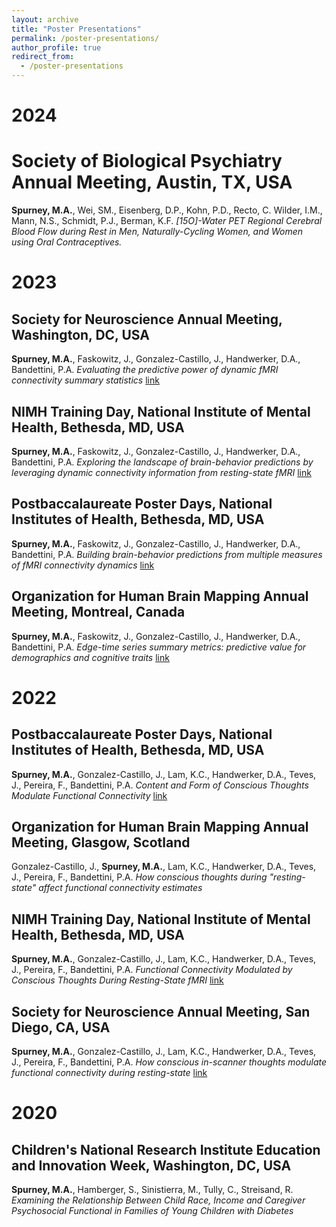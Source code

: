 ```yaml
---
layout: archive
title: "Poster Presentations"
permalink: /poster-presentations/
author_profile: true
redirect_from:
  - /poster-presentations
---
```



# 2024
# Society of Biological Psychiatry Annual Meeting, Austin, TX, USA
**Spurney, M.A.**, Wei, SM., Eisenberg, D.P., Kohn, P.D., Recto, C. Wilder, I.M., Mann, N.S., Schmidt, P.J., Berman, K.F. 
*[15O]-Water PET Regional Cerebral Blood Flow during Rest in Men, Naturally-Cycling Women, and Women using Oral Contraceptives.* 

# 2023
## Society for Neuroscience Annual Meeting, Washington, DC, USA
**Spurney, M.A.**, Faskowitz, J., Gonzalez-Castillo, J., Handwerker, D.A., Bandettini, P.A.
*Evaluating the predictive power of dynamic fMRI connectivity summary statistics* [link](../files/SFNPoster23_FINAL.pdf)

## NIMH Training Day, National Institute of Mental Health, Bethesda, MD, USA
**Spurney, M.A.**, Faskowitz, J., Gonzalez-Castillo, J., Handwerker, D.A., Bandettini, P.A. 
*Exploring the landscape of brain-behavior predictions by leveraging dynamic connectivity information from resting-state fMRI* [link](../files/TraineeDayPoster23.pdf)

## Postbaccalaureate Poster Days, National Institutes of Health, Bethesda, MD, USA
**Spurney, M.A.**, Faskowitz, J., Gonzalez-Castillo, J., Handwerker, D.A., Bandettini, P.A. 
*Building brain-behavior predictions from multiple measures of fMRI connectivity dynamics*
[link](../files/PosterDay_2023_final.pdf)

## Organization for Human Brain Mapping Annual Meeting, Montreal, Canada
**Spurney, M.A.**, Faskowitz, J., Gonzalez-Castillo, J., Handwerker, D.A., Bandettini, P.A.
*Edge-time series summary metrics: predictive value for demographics and cognitive traits*
[link](../files/OHBM23_Poster_FINAL.pdf)

# 2022
## Postbaccalaureate Poster Days, National Institutes of Health, Bethesda, MD, USA
**Spurney, M.A.**, Gonzalez-Castillo, J., Lam, K.C., Handwerker, D.A., Teves, J., Pereira, F., Bandettini, P.A.
*Content and Form of Conscious Thoughts Modulate Functional Connectivity*
[link](../files/PosterDay2022.pdf)

## Organization for Human Brain Mapping Annual Meeting, Glasgow, Scotland
Gonzalez-Castillo, J., **Spurney, M.A.**, Lam, K.C., Handwerker, D.A., Teves, J., Pereira, F., Bandettini, P.A.
*How conscious thoughts during "resting-state" affect functional connectivity estimates*

## NIMH Training Day, National Institute of Mental Health, Bethesda, MD, USA
**Spurney, M.A.**, Gonzalez-Castillo, J., Lam, K.C., Handwerker, D.A., Teves, J., Pereira, F., Bandettini, P.A.
*Functional Connectivity Modulated by Conscious Thoughts During Resting-State fMRI*
[link](../files/TraineeDay22_Poster.pdf)

## Society for Neuroscience Annual Meeting, San Diego, CA, USA
**Spurney, M.A.**, Gonzalez-Castillo, J., Lam, K.C., Handwerker, D.A., Teves, J., Pereira, F., Bandettini, P.A.
*How conscious in-scanner thoughts modulate functional connectivity during resting-state*
[link](../files/SFN_Poster_2022.pdf)

# 2020
## Children's National Research Institute Education and Innovation Week, Washington, DC, USA
**Spurney, M.A.**, Hamberger, S., Sinistierra, M., Tully, C., Streisand, R.
*Examining the Relationship Between Child Race, Income and Caregiver Psychosocial Functional in Families of Young Children with Diabetes*